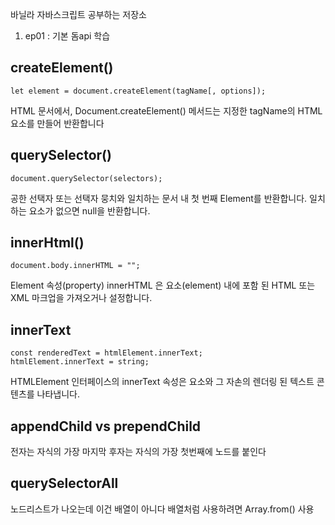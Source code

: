 바닐라 자바스크립트 공부하는 저장소

1. ep01 : 기본 돔api 학습

## createElement()

```
let element = document.createElement(tagName[, options]);

```

HTML 문서에서, Document.createElement() 메서드는 지정한 tagName의 HTML 요소를 만들어 반환합니다

## querySelector()

```
document.querySelector(selectors);

```

공한 선택자 또는 선택자 뭉치와 일치하는 문서 내 첫 번째 Element를 반환합니다. 일치하는 요소가 없으면 null을 반환합니다.

## innerHtml()

```
document.body.innerHTML = "";
```

Element 속성(property) innerHTML 은 요소(element) 내에 포함 된 HTML 또는 XML 마크업을 가져오거나 설정합니다.

## innerText

```
const renderedText = htmlElement.innerText;
htmlElement.innerText = string;
```

HTMLElement 인터페이스의 innerText 속성은 요소와 그 자손의 렌더링 된 텍스트 콘텐츠를 나타냅니다.

## appendChild vs prependChild

전자는 자식의 가장 마지막 후자는 자식의 가장 첫번째에 노드를 붙인다

## querySelectorAll

노드리스트가 나오는데 이건 배열이 아니다 배열처럼 사용하려면 Array.from() 사용
